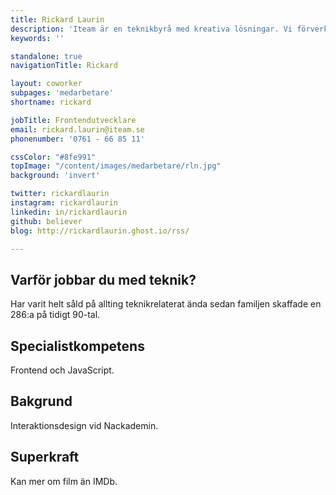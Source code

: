 ```yaml
---
title: Rickard Laurin
description: 'Iteam är en teknikbyrå med kreativa lösningar. Vi förverkligar dina idéer.'
keywords: ''

standalone: true
navigationTitle: Rickard

layout: coworker
subpages: 'medarbetare'
shortname: rickard

jobTitle: Frontendutvecklare
email: rickard.laurin@iteam.se
phonenumber: '0761 - 66 85 11'

cssColor: "#8fe991"
topImage: "/content/images/medarbetare/rln.jpg"
background: 'invert'

twitter: rickardlaurin
instagram: rickardlaurin
linkedin: in/rickardlaurin
github: believer
blog: http://rickardlaurin.ghost.io/rss/

---
```


## Varför jobbar du med teknik?
Har varit helt såld på allting teknikrelaterat ända sedan familjen skaffade en 286:a på tidigt 90-tal.

## Specialistkompetens
Frontend och JavaScript.

## Bakgrund
Interaktionsdesign vid Nackademin.

## Superkraft
Kan mer om film än IMDb.
